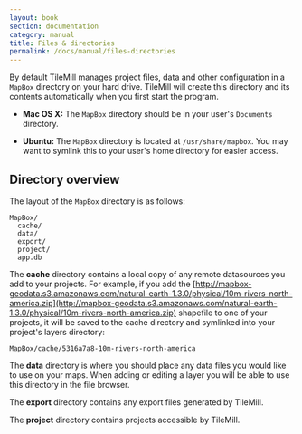 ```yaml
---
layout: book
section: documentation
category: manual
title: Files & directories
permalink: /docs/manual/files-directories
---
```

By default TileMill manages project files, data and other configuration in a `MapBox` directory on your hard drive. TileMill will create this directory and its contents automatically when you first start the program.

- **Mac OS X:** The `MapBox` directory should be in your user's `Documents` directory.

- **Ubuntu:** The `MapBox` directory is located at `/usr/share/mapbox`. You may want to symlink this to your user's home directory for easier access.

## Directory overview

The layout of the `MapBox` directory is as follows:

    MapBox/
      cache/
      data/
      export/
      project/
      app.db

The **cache** directory contains a local copy of any remote datasources you add to your projects. For example, if you add the [http://mapbox-geodata.s3.amazonaws.com/natural-earth-1.3.0/physical/10m-rivers-north-america.zip](http://mapbox-geodata.s3.amazonaws.com/natural-earth-1.3.0/physical/10m-rivers-north-america.zip) shapefile to one of your projects, it will be saved to the cache directory and symlinked into your project's layers directory:

    MapBox/cache/5316a7a8-10m-rivers-north-america

The **data** directory is where you should place any data files you would like to use on your maps. When adding or editing a layer you will be able to use this directory in the file browser.

The **export** directory contains any export files generated by TileMill.

The **project** directory contains projects accessible by TileMill.
